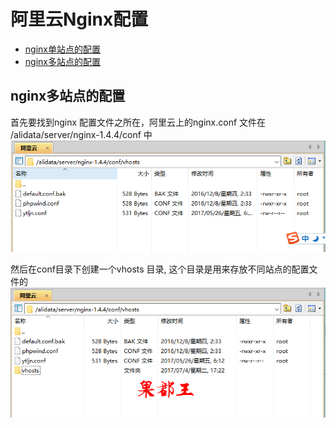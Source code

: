 # 阿里云Nginx配置

* [nginx单站点的配置]()
* [nginx多站点的配置](nginx多站点的配置)

## nginx多站点的配置
首先要找到nginx 配置文件之所在，阿里云上的nginx.conf 文件在 /alidata/server/nginx-1.4.4/conf 中
![](/服务器/images/阿里云Nginx位置.png)

然后在conf目录下创建一个vhosts 目录,  这个目录是用来存放不同站点的配置文件的
![](/服务器/images/vhosts.png)